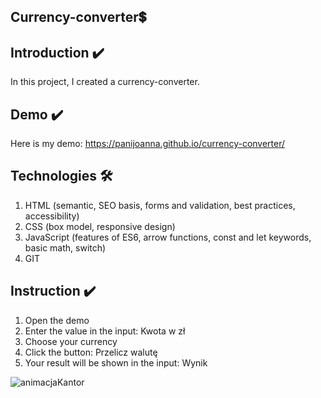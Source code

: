 ## Currency-converter💲

## Introduction ✔️
In this project, I created a currency-converter. 

## Demo ✔️
Here is my demo:
https://panijoanna.github.io/currency-converter/

## Technologies 🛠
1. HTML (semantic, SEO basis, forms and validation, best practices, accessibility)
2. CSS (box model, responsive design)
3. JavaScript (features of ES6, arrow functions, const and let keywords, basic math, switch)
5. GIT

## Instruction ✔️
1. Open the demo
2. Enter the value in the input: Kwota w zł
3. Choose your currency
4. Click the button: Przelicz walutę
5. Your result will be shown in the input: Wynik

![animacjaKantor](https://user-images.githubusercontent.com/105354955/170208421-18637a87-4951-4c2d-a26e-950b2f153286.gif)


